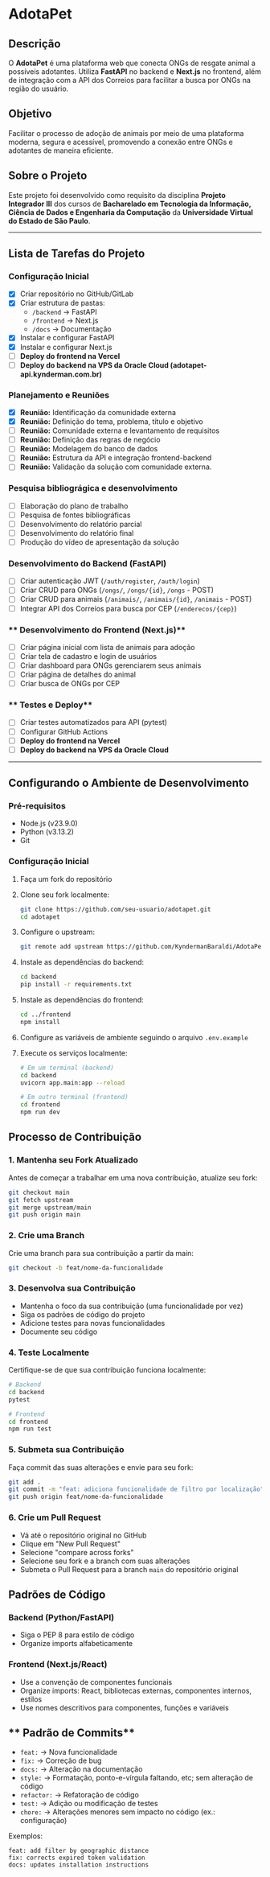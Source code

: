 # AdotaPet

## **Descrição**

O **AdotaPet** é uma plataforma web que conecta ONGs de resgate animal a possíveis adotantes. Utiliza **FastAPI** no backend e **Next.js** no frontend, além de integração com a API dos Correios para facilitar a busca por ONGs na região do usuário.

## **Objetivo**

Facilitar o processo de adoção de animais por meio de uma plataforma moderna, segura e acessível, promovendo a conexão entre ONGs e adotantes de maneira eficiente.

## **Sobre o Projeto**

Este projeto foi desenvolvido como requisito da disciplina **Projeto Integrador III** dos cursos de **Bacharelado em Tecnologia da Informação, Ciência de Dados e Engenharia da Computação** da **Universidade Virtual do Estado de São Paulo**.

---

## **Lista de Tarefas do Projeto**

### **Configuração Inicial**

- [x] Criar repositório no GitHub/GitLab
- [x] Criar estrutura de pastas:
  - `/backend` → FastAPI
  - `/frontend` → Next.js
  - `/docs` → Documentação
- [x] Instalar e configurar FastAPI
- [x] Instalar e configurar Next.js
- [ ] **Deploy do frontend na Vercel**
- [ ] **Deploy do backend na VPS da Oracle Cloud (adotapet-api.kynderman.com.br)**

### **Planejamento e Reuniões**

- [x] **Reunião:** Identificação da comunidade externa
- [x] **Reunião:** Definição do tema, problema, título e objetivo
- [ ] **Reunião:** Comunidade externa e levantamento de requisitos
- [ ] **Reunião:** Definição das regras de negócio
- [ ] **Reunião:** Modelagem do banco de dados
- [ ] **Reunião:** Estrutura da API e integração frontend-backend
- [ ] **Reunião:** Validação da solução com comunidade externa.

### **Pesquisa bibliográgica e desenvolvimento**

- [ ] Elaboração do plano de trabalho
- [ ] Pesquisa de fontes bibliográficas
- [ ] Desenvolvimento do relatório parcial
- [ ] Desenvolvimento do relatório final
- [ ] Produção do vídeo de apresentação da solução

### **Desenvolvimento do Backend (FastAPI)**

- [ ] Criar autenticação JWT (`/auth/register`, `/auth/login`)
- [ ] Criar CRUD para ONGs (`/ongs/`, `/ongs/{id}`, `/ongs` - POST)
- [ ] Criar CRUD para animais (`/animais/`, `/animais/{id}`, `/animais` - POST)
- [ ] Integrar API dos Correios para busca por CEP (`/enderecos/{cep}`)

### ** Desenvolvimento do Frontend (Next.js)**

- [ ] Criar página inicial com lista de animais para adoção
- [ ] Criar tela de cadastro e login de usuários
- [ ] Criar dashboard para ONGs gerenciarem seus animais
- [ ] Criar página de detalhes do animal
- [ ] Criar busca de ONGs por CEP

### ** Testes e Deploy**

- [ ] Criar testes automatizados para API (pytest)
- [ ] Configurar GitHub Actions
- [ ] **Deploy do frontend na Vercel**
- [ ] **Deploy do backend na VPS da Oracle Cloud**

---

## Configurando o Ambiente de Desenvolvimento

### Pré-requisitos

- Node.js (v23.9.0)
- Python (v3.13.2)
- Git

### Configuração Inicial

1. Faça um fork do repositório
2. Clone seu fork localmente:

   ```bash
   git clone https://github.com/seu-usuario/adotapet.git
   cd adotapet
   ```

3. Configure o upstream:

   ```bash
   git remote add upstream https://github.com/KyndermanBaraldi/AdotaPet.git
   ```

4. Instale as dependências do backend:

   ```bash
   cd backend
   pip install -r requirements.txt
   ```

5. Instale as dependências do frontend:

   ```bash
   cd ../frontend
   npm install
   ```

6. Configure as variáveis de ambiente seguindo o arquivo `.env.example`

7. Execute os serviços localmente:

   ```bash
   # Em um terminal (backend)
   cd backend
   uvicorn app.main:app --reload

   # Em outro terminal (frontend)
   cd frontend
   npm run dev
   ```

## Processo de Contribuição

### 1. Mantenha seu Fork Atualizado

Antes de começar a trabalhar em uma nova contribuição, atualize seu fork:

```bash
git checkout main
git fetch upstream
git merge upstream/main
git push origin main
```

### 2. Crie uma Branch

Crie uma branch para sua contribuição a partir da main:

```bash
git checkout -b feat/nome-da-funcionalidade
```

### 3. Desenvolva sua Contribuição

- Mantenha o foco da sua contribuição (uma funcionalidade por vez)
- Siga os padrões de código do projeto
- Adicione testes para novas funcionalidades
- Documente seu código

### 4. Teste Localmente

Certifique-se de que sua contribuição funciona localmente:

```bash
# Backend
cd backend
pytest

# Frontend
cd frontend
npm run test
```

### 5. Submeta sua Contribuição

Faça commit das suas alterações e envie para seu fork:

```bash
git add .
git commit -m "feat: adiciona funcionalidade de filtro por localização"
git push origin feat/nome-da-funcionalidade
```

### 6. Crie um Pull Request

- Vá até o repositório original no GitHub
- Clique em "New Pull Request"
- Selecione "compare across forks"
- Selecione seu fork e a branch com suas alterações
- Submeta o Pull Request para a branch `main` do repositório original

## Padrões de Código

### Backend (Python/FastAPI)

- Siga o PEP 8 para estilo de código
- Organize imports alfabeticamente

### Frontend (Next.js/React)

- Use a convenção de componentes funcionais
- Organize imports: React, bibliotecas externas, componentes internos, estilos
- Use nomes descritivos para componentes, funções e variáveis

## ** Padrão de Commits**

- `feat:` → Nova funcionalidade
- `fix:` → Correção de bug
- `docs:` → Alteração na documentação
- `style:` → Formatação, ponto-e-vírgula faltando, etc; sem alteração de código
- `refactor:` → Refatoração de código
- `test:` → Adição ou modificação de testes
- `chore:` → Alterações menores sem impacto no código (ex.: configuração)

Exemplos:

```
feat: add filter by geographic distance
fix: corrects expired token validation
docs: updates installation instructions
```

